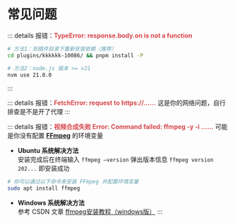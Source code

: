 # 常见问题

::: details 报错：**<span style="color:#D7474B">TypeError: response.body.on is not a function</span>**
```sh
# 方法1：到插件目录下重新安装依赖（推荐）
cd plugins/kkkkkk-10086/ && pnpm install -P

# 方法2：node.js 版本 >= v21
nvm use 21.0.0
```
:::


::: details 报错：**<span style="color:#D7474B">FetchError: request to https://......</span>**
这是你的网络问题，自行排查是不是开了代理
:::


::: details 报错：**<span style="color:#D7474B">视频合成失败 Error: Command failed: ffmpeg -y -i ......</span>**
可能是你没有配置 [**FFmpeg**](https://ffmpeg.org/) 的环境变量<br>

* **Ubuntu 系统解决方法**<br>
安装完成后在终端输入 `ffmpeg –version` 弹出版本信息 `ffmpeg version 202...` 即安装成功
```sh
# 你可以通过以下命令来安装 FFmpeg 并配置环境变量
sudo apt install ffmpeg
```

* **Windows 系统解决方法**<br>
参考 CSDN 文章 [ffmpeg安装教程（windows版）](https://blog.csdn.net/m0_47449768/article/details/130102406)
:::



